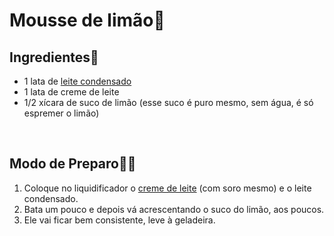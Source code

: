 # Mousse de limão:lemon:



## Ingredientes:shopping_cart:

- 1 lata de [leite condensado](https://blog.tudogostoso.com.br/cardapios/receitas-faceis/como-fazer-leite-condensado-caseiro/[)
- 1 lata de creme de leite
- 1/2 xícara de suco de limão (esse suco é puro mesmo, sem água, é só espremer o limão)

​      



## Modo de Preparo:woman_cook:

1. Coloque no liquidificador o [creme de leite](https://blog.tudogostoso.com.br/dicas-de-cozinha/creme-de-leite-fresco-caseiro-de-caixinha-e-mais/) (com soro mesmo) e o leite condensado.
2. Bata um pouco e depois vá acrescentando o suco do limão, aos poucos.
3. Ele vai ficar bem consistente, leve à geladeira.

